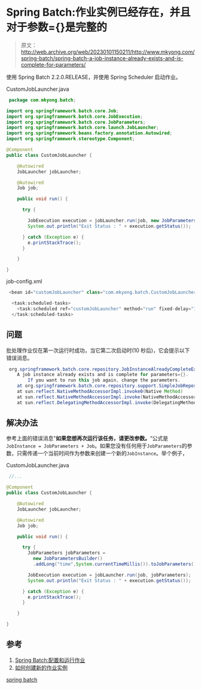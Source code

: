 # Spring Batch:作业实例已经存在，并且对于参数={}是完整的

> 原文：<http://web.archive.org/web/20230101150211/http://www.mkyong.com/spring-batch/spring-batch-a-job-instance-already-exists-and-is-complete-for-parameters/>

使用 Spring Batch 2.2.0.RELEASE，并使用 Spring Scheduler 启动作业。

CustomJobLauncher.java

```java
 package com.mkyong.batch;

import org.springframework.batch.core.Job;
import org.springframework.batch.core.JobExecution;
import org.springframework.batch.core.JobParameters;
import org.springframework.batch.core.launch.JobLauncher;
import org.springframework.beans.factory.annotation.Autowired;
import org.springframework.stereotype.Component;

@Component
public class CustomJobLauncher {

	@Autowired
	JobLauncher jobLauncher;

	@Autowired
	Job job;

	public void run() {

	  try {

		JobExecution execution = jobLauncher.run(job, new JobParameters());
		System.out.println("Exit Status : " + execution.getStatus());

	  } catch (Exception e) {
		e.printStackTrace();
	  }

	}

} 
```

job-config.xml

```java
 <bean id="customJobLauncher" class="com.mkyong.batch.CustomJobLauncher" />

  <task:scheduled-tasks>
	<task:scheduled ref="customJobLauncher" method="run" fixed-delay="10000" />
  </task:scheduled-tasks> 
```

## 问题

批处理作业仅在第一次运行时成功，当它第二次启动时(10 秒后)，它会提示以下错误消息。

```java
 org.springframework.batch.core.repository.JobInstanceAlreadyCompleteException: 
	A job instance already exists and is complete for parameters={}.  
        If you want to run this job again, change the parameters.
	at org.springframework.batch.core.repository.support.SimpleJobRepository.createJobExecution(SimpleJobRepository.java:126)
	at sun.reflect.NativeMethodAccessorImpl.invoke0(Native Method)
	at sun.reflect.NativeMethodAccessorImpl.invoke(NativeMethodAccessorImpl.java:39)
	at sun.reflect.DelegatingMethodAccessorImpl.invoke(DelegatingMethodAccessorImpl.java:25) 
```

 ## 解决办法

参考上面的错误消息"**如果您想再次运行该任务，请更改参数。**“公式是`JobInstance = JobParameters + Job`。如果您没有任何用于`JobParameters`的参数，只需传递一个当前时间作为参数来创建一个新的`JobInstance`。举个例子，

CustomJobLauncher.java

```java
 //...

@Component
public class CustomJobLauncher {

	@Autowired
	JobLauncher jobLauncher;

	@Autowired
	Job job;

	public void run() {

	  try {
		JobParameters jobParameters = 
		  new JobParametersBuilder()
		  .addLong("time",System.currentTimeMillis()).toJobParameters();

		JobExecution execution = jobLauncher.run(job, jobParameters);
		System.out.println("Exit Status : " + execution.getStatus());

	  } catch (Exception e) {
		e.printStackTrace();
	  }

	}

} 
```

 ## 参考

1.  [Spring Batch:配置和运行作业](http://web.archive.org/web/20190303052552/http://static.springsource.org/spring-batch/reference/html/configureJob.html)
2.  [如何创建新的作业实例](http://web.archive.org/web/20190303052552/http://forum.springsource.org/showthread.php?58319-How-to-create-new-job-instance)

[spring batch](http://web.archive.org/web/20190303052552/http://www.mkyong.com/tag/spring-batch/)







